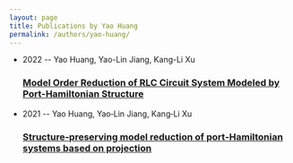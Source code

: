 ```yaml
---
layout: page
title: Publications by Yao Huang
permalink: /authors/yao-huang/
---
```


<ul class="post-list">
<li><span class='post-meta'>2022 -- Yao Huang, Yao-Lin Jiang, Kang-Li Xu</span><h3><a class='post-link' href='../../model-order-reduction-of-rlc-circuit-system-modeled-by-port-hamiltonian-structure'>Model Order Reduction of RLC Circuit System Modeled by Port-Hamiltonian Structure</a></h3></li>
<li><span class='post-meta'>2021 -- Yao Huang, Yao‐Lin Jiang, Kang‐Li Xu</span><h3><a class='post-link' href='../../structure-preserving-model-reduction-of-port-hamiltonian-systems-based-on-projection'>Structure‐preserving model reduction of port‐Hamiltonian systems based on projection</a></h3></li>

</ul>
